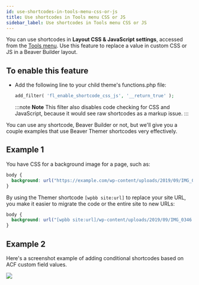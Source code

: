 ```yaml
---
id: use-shortcodes-in-tools-menu-css-or-js
title: Use shortcodes in Tools menu CSS or JS
sidebar_label: Use shortcodes in Tools menu CSS or JS
---
```


You can use shortcodes in **Layout CSS & JavaScript settings**, accessed from
the [Tools menu](/beaver-builder/getting-started/bb-editor-basics/tools-menu.md). Use this
feature to replace a value in custom CSS or JS in a Beaver Builder layout.

## To enable this feature

* Add the following line to your child theme's functions.php file:

  ```php
  add_filter( 'fl_enable_shortcode_css_js', '__return_true' );
  ```

  :::note **Note**
  This filter also disables code checking for CSS and JavaScript,
  because it would see raw shortcodes as a markup issue.
  :::

You can use any shortcode, Beaver Builder or not, but we'll give you a couple
examples that use Beaver Themer shortcodes very effectively.

## Example 1

You have CSS for a background image for a page, such as:

```css
body {
  background: url("https://example.com/wp-content/uploads/2019/09/IMG_0346.jpg");
}
```

By using the Themer shortcode `[wpbb site:url]` to replace your site URL, you
make it easier to migrate the code or the entire site to new URLs:

```css
body {
  background: url("[wpbb site:url]/wp-content/uploads/2019/09/IMG_0346.jpg");
}
```

## Example 2

Here's a screenshot example of adding conditional shortcodes based on ACF
custom field values.

![](/img/the-basics-shortcodes-tools-menu.jpg)
